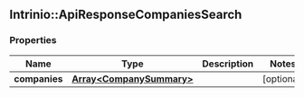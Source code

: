 ## Intrinio::ApiResponseCompaniesSearch

### Properties
Name | Type | Description | Notes
------------ | ------------- | ------------- | -------------
**companies** | [**Array&lt;CompanySummary&gt;**](CompanySummary.md) |  | [optional] 


